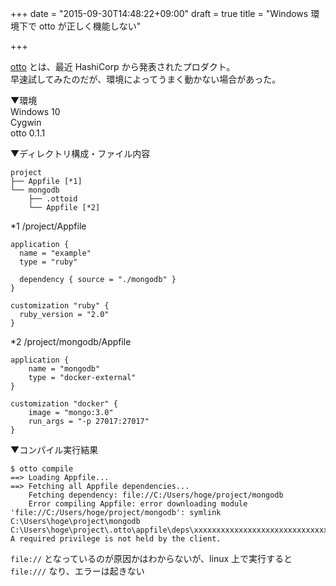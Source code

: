 +++
date = "2015-09-30T14:48:22+09:00"
draft = true
title = "Windows 環境下で otto が正しく機能しない"

+++

[otto](http://ottoproject.io) とは、最近 HashiCorp から発表されたプロダクト。  
早速試してみたのだが、環境によってうまく動かない場合があった。

▼環境  
Windows 10  
Cygwin  
otto 0.1.1

▼ディレクトリ構成・ファイル内容

```
project
├── Appfile [*1]
└── mongodb
    ├── .ottoid
    └── Appfile [*2]
```

*1 /project/Appfile

```
application {
  name = "example"
  type = "ruby"

  dependency { source = "./mongodb" }
}

customization "ruby" {
  ruby_version = "2.0"
}
```

*2 /project/mongodb/Appfile

```
application {
    name = "mongodb"
    type = "docker-external"
}

customization "docker" {
    image = "mongo:3.0"
    run_args = "-p 27017:27017"
}
```

▼コンパイル実行結果

```
$ otto compile
==> Loading Appfile...
==> Fetching all Appfile dependencies...
    Fetching dependency: file://C:/Users/hoge/project/mongodb
    Error compiling Appfile: error downloading module 'file://C:/Users/hoge/project/mongodb': symlink C:\Users\hoge\project\mongodb C:\Users\hoge\project\.otto\appfile\deps\xxxxxxxxxxxxxxxxxxxxxxxxxxxxxxxx: A required privilege is not held by the client.
```

`file://` となっているのが原因かはわからないが、linux 上で実行すると `file:///` なり、エラーは起きない
